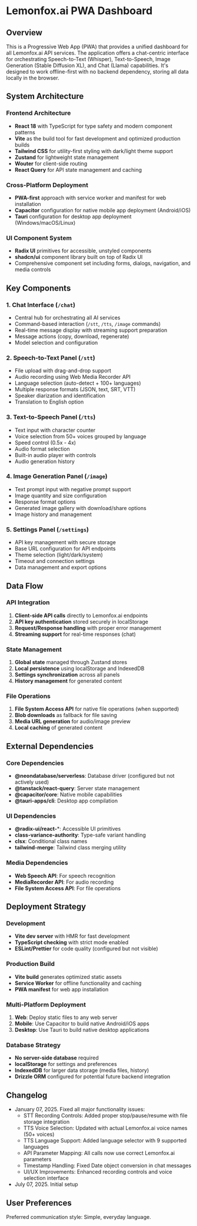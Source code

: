 # Lemonfox.ai PWA Dashboard

## Overview

This is a Progressive Web App (PWA) that provides a unified dashboard for all Lemonfox.ai API services. The application offers a chat-centric interface for orchestrating Speech-to-Text (Whisper), Text-to-Speech, Image Generation (Stable Diffusion XL), and Chat (Llama) capabilities. It's designed to work offline-first with no backend dependency, storing all data locally in the browser.

## System Architecture

### Frontend Architecture
- **React 18** with TypeScript for type safety and modern component patterns
- **Vite** as the build tool for fast development and optimized production builds
- **Tailwind CSS** for utility-first styling with dark/light theme support
- **Zustand** for lightweight state management
- **Wouter** for client-side routing
- **React Query** for API state management and caching

### Cross-Platform Deployment
- **PWA-first** approach with service worker and manifest for web installation
- **Capacitor** configuration for native mobile app deployment (Android/iOS)
- **Tauri** configuration for desktop app deployment (Windows/macOS/Linux)

### UI Component System
- **Radix UI** primitives for accessible, unstyled components
- **shadcn/ui** component library built on top of Radix UI
- Comprehensive component set including forms, dialogs, navigation, and media controls

## Key Components

### 1. Chat Interface (`/chat`)
- Central hub for orchestrating all AI services
- Command-based interaction (`/stt`, `/tts`, `/image` commands)
- Real-time message display with streaming support preparation
- Message actions (copy, download, regenerate)
- Model selection and configuration

### 2. Speech-to-Text Panel (`/stt`)
- File upload with drag-and-drop support
- Audio recording using Web Media Recorder API
- Language selection (auto-detect + 100+ languages)
- Multiple response formats (JSON, text, SRT, VTT)
- Speaker diarization and identification
- Translation to English option

### 3. Text-to-Speech Panel (`/tts`)
- Text input with character counter
- Voice selection from 50+ voices grouped by language
- Speed control (0.5x - 4x)
- Audio format selection
- Built-in audio player with controls
- Audio generation history

### 4. Image Generation Panel (`/image`)
- Text prompt input with negative prompt support
- Image quantity and size configuration
- Response format options
- Generated image gallery with download/share options
- Image history and management

### 5. Settings Panel (`/settings`)
- API key management with secure storage
- Base URL configuration for API endpoints
- Theme selection (light/dark/system)
- Timeout and connection settings
- Data management and export options

## Data Flow

### API Integration
1. **Client-side API calls** directly to Lemonfox.ai endpoints
2. **API key authentication** stored securely in localStorage
3. **Request/Response handling** with proper error management
4. **Streaming support** for real-time responses (chat)

### State Management
1. **Global state** managed through Zustand stores
2. **Local persistence** using localStorage and IndexedDB
3. **Settings synchronization** across all panels
4. **History management** for generated content

### File Operations
1. **File System Access API** for native file operations (when supported)
2. **Blob downloads** as fallback for file saving
3. **Media URL generation** for audio/image preview
4. **Local caching** of generated content

## External Dependencies

### Core Dependencies
- **@neondatabase/serverless**: Database driver (configured but not actively used)
- **@tanstack/react-query**: Server state management
- **@capacitor/core**: Native mobile capabilities
- **@tauri-apps/cli**: Desktop app compilation

### UI Dependencies
- **@radix-ui/react-***: Accessible UI primitives
- **class-variance-authority**: Type-safe variant handling
- **clsx**: Conditional class names
- **tailwind-merge**: Tailwind class merging utility

### Media Dependencies
- **Web Speech API**: For speech recognition
- **MediaRecorder API**: For audio recording
- **File System Access API**: For file operations

## Deployment Strategy

### Development
- **Vite dev server** with HMR for fast development
- **TypeScript checking** with strict mode enabled
- **ESLint/Prettier** for code quality (configured but not visible)

### Production Build
- **Vite build** generates optimized static assets
- **Service Worker** for offline functionality and caching
- **PWA manifest** for web app installation

### Multi-Platform Deployment
1. **Web**: Deploy static files to any web server
2. **Mobile**: Use Capacitor to build native Android/iOS apps
3. **Desktop**: Use Tauri to build native desktop applications

### Database Strategy
- **No server-side database** required
- **localStorage** for settings and preferences
- **IndexedDB** for larger data storage (media files, history)
- **Drizzle ORM** configured for potential future backend integration

## Changelog

- January 07, 2025. Fixed all major functionality issues:
  - STT Recording Controls: Added proper stop/pause/resume with file storage integration
  - TTS Voice Selection: Updated with actual Lemonfox.ai voice names (50+ voices)
  - TTS Language Support: Added language selector with 9 supported languages
  - API Parameter Mapping: All calls now use correct Lemonfox.ai parameters
  - Timestamp Handling: Fixed Date object conversion in chat messages
  - UI/UX Improvements: Enhanced recording controls and voice selection interface
- July 07, 2025. Initial setup

## User Preferences

Preferred communication style: Simple, everyday language.